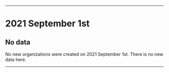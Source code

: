 
***

# 2021 September 1st

## No data

No new organizations were created on 2021 September 1st. There is no new data here.

***
